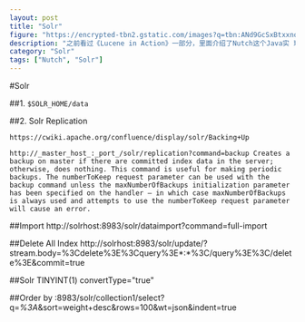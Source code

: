 ```yaml
---
layout: post
title: "Solr"
figure: "https://encrypted-tbn2.gstatic.com/images?q=tbn:ANd9GcSxBtxxnoEf_xee4qABtdXg3ZysXwzrGBc59jLelvRsilivgRHW"
description: "之前看过《Lucene in Action》一部分，里面介绍了Nutch这个Java实 现的网络爬虫，把测试的结果放在这里"
category: "Solr"
tags: ["Nutch", "Solr"]
---
```


#Solr


##1. `$SOLR_HOME/data`

##2. Solr Replication

`https://cwiki.apache.org/confluence/display/solr/Backing+Up`

`http://_master_host_:_port_/solr/replication?command=backup
Creates a backup on master if there are committed index data in the server; otherwise, does nothing. This command is useful for making periodic backups. The numberToKeep request parameter can be used with the backup command unless the maxNumberOfBackups initialization parameter has been specified on the handler – in which case maxNumberOfBackups is always used and attempts to use the numberToKeep request parameter will cause an error.`


##Import
	http://solrhost:8983/solr/dataimport?command=full-import

##Delete All Index
	http://solrhost:8983/solr/update/?stream.body=%3Cdelete%3E%3Cquery%3E*:*%3C/query%3E%3C/delete%3E&commit=true

##Solr TINYINT(1)
	convertType="true"
	<dataSource driver="com.mysql.jdbc.Driver" url="jdbc:mysql:..." user="root" password="root" batchSize="-1" convertType="true"/>

##Order by
:8983/solr/collection1/select?q=*%3A*&sort=weight+desc&rows=100&wt=json&indent=true